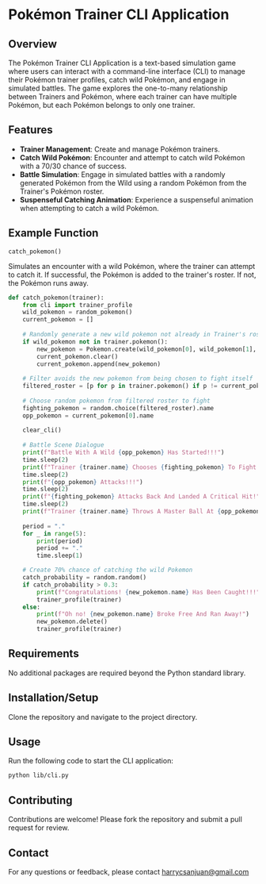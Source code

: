 # Pokémon Trainer CLI Application

## Overview

The Pokémon Trainer CLI Application is a text-based simulation game where users can interact with a command-line interface (CLI) to manage their Pokémon trainer profiles, catch wild Pokémon, and engage in simulated battles. The game explores the one-to-many relationship between Trainers and Pokémon, where each trainer can have multiple Pokémon, but each Pokémon belongs to only one trainer.

## Features

- **Trainer Management**: Create and manage Pokémon trainers.
- **Catch Wild Pokémon**: Encounter and attempt to catch wild Pokémon with a 70/30 chance of success.
- **Battle Simulation**: Engage in simulated battles with a randomly generated Pokémon from the Wild using a random Pokémon from the Trainer's Pokémon roster.
- **Suspenseful Catching Animation**: Experience a suspenseful animation when attempting to catch a wild Pokémon.

## Example Function

`catch_pokemon()`

Simulates an encounter with a wild Pokémon, where the trainer can attempt to catch it. If successful, the Pokémon is added to the trainer's roster. If not, the Pokémon runs away.

```python
def catch_pokemon(trainer):
    from cli import trainer_profile
    wild_pokemon = random_pokemon()
    current_pokemon = []
    
    # Randomly generate a new wild pokemon not already in Trainer's roster
    if wild_pokemon not in trainer.pokemon():
        new_pokemon = Pokemon.create(wild_pokemon[0], wild_pokemon[1], trainer.id)
        current_pokemon.clear()
        current_pokemon.append(new_pokemon)
    
    # Filter avoids the new pokemon from being chosen to fight itself
    filtered_roster = [p for p in trainer.pokemon() if p != current_pokemon[0]]
    
    # Choose random pokemon from filtered roster to fight
    fighting_pokemon = random.choice(filtered_roster).name
    opp_pokemon = current_pokemon[0].name
    
    clear_cli()
    
    # Battle Scene Dialogue
    print(f"Battle With A Wild {opp_pokemon} Has Started!!!")
    time.sleep(2)
    print(f"Trainer {trainer.name} Chooses {fighting_pokemon} To Fight {opp_pokemon}!!!")
    time.sleep(2)
    print(f"{opp_pokemon} Attacks!!!")
    time.sleep(2)
    print(f"{fighting_pokemon} Attacks Back And Landed A Critical Hit!")
    time.sleep(2)
    print(f"Trainer {trainer.name} Throws A Master Ball At {opp_pokemon}!")
    
    period = "."
    for _ in range(5):
        print(period)
        period += "."
        time.sleep(1)

    # Create 70% chance of catching the wild Pokemon
    catch_probability = random.random()
    if catch_probability > 0.3:
        print(f"Congratulations! {new_pokemon.name} Has Been Caught!!!")
        trainer_profile(trainer)
    else:
        print(f"Oh no! {new_pokemon.name} Broke Free And Ran Away!")
        new_pokemon.delete()
        trainer_profile(trainer)
```

## Requirements

No additional packages are required beyond the Python standard library.

## Installation/Setup

Clone the repository and navigate to the project directory. 

## Usage
Run the following code to start the CLI application:

```sh
python lib/cli.py
```

## Contributing
Contributions are welcome! Please fork the repository and submit a pull request for review.

## Contact
For any questions or feedback, please contact harrycsanjuan@gmail.com